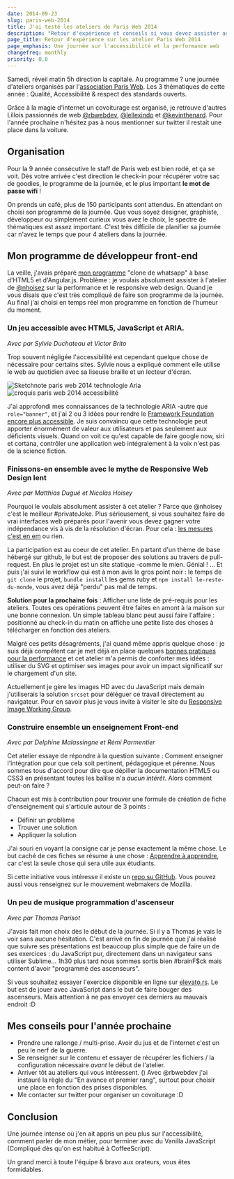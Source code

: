 ```yaml
---
date: 2014-09-23
slug: paris-web-2014
title: J'ai testé les ateliers de Paris Web 2014
description: "Retour d'expérience et conseils si vous devez assister aux ateliers Paris Web."
page_title: Retour d'expérience sur les atelier Paris Web 2014
page_emphasis: Une journée sur l'accessibilité et la performance web
changefreq: monthly
priority: 0.8
---
```



Samedi, réveil matin 5h direction la capitale. Au programme ? une journée d'ateliers organisés par l'[association Paris Web](http://www.paris-web.fr/). Les 3 thématiques de cette année : Qualité, Accessibilité & respect des standards ouverts.

Grâce à la magie d'internet un covoiturage est organisé, je retrouve d'autres Lillois passionnés de web [@rbwebdev](https://twitter.com/rbwebdev), [@lellexindo](https://twitter.com/) et [@kevinthenard](https://twitter.com/kevinthenard).
Pour l'année prochaine n'hésitez pas à nous mentionner sur twitter il restait une place dans la voiture.


## Organisation

Pour la 9 année consécutive le staff de Paris web est bien rodé, et ça se voit. Dès votre arrivée c'est direction le check-in pour récupérer votre sac de goodies, le programme de la journée, et le plus important __le mot de passe wifi__ !

On prends un café, plus de 150 participants sont attendus. En attendant on choisi son programme de la journée. Que vous soyez designer, graphiste, développeur ou simplement curieux vous avez le choix, le spectre de thématiques est assez important. C'est très difficile de planifier sa journée car n'avez le temps que pour 4 ateliers dans la journée.

## Mon programme de développeur front-end

La veille, j'avais préparé [mon programme](http://www.paris-web.fr/2014/ateliers/) "clone de whatsapp" à base d'HTML5 et d'Angular.js. Problème : je voulais absolument assister à l'atelier de [@nhoisez](https://twitter.com/nhoisez) sur la performance et le responsive web design. Quand je vous disais que c'est très compliqué de faire son programme de la journée. Au final j'ai choisi en temps réel mon programme en fonction de l'humeur du moment.

### Un jeu accessible avec HTML5, JavaScript et ARIA.

_Avec par Sylvie Duchateau et Victor Brito_

Trop souvent négligée l'accessibilité est cependant quelque chose de nécessaire pour certains sites. Sylvie nous a expliqué comment elle utilise le web au quotidien avec sa liseuse braille et un lecteur d'écran.

![Sketchnote paris web 2014 technologie Aria](https://farm4.staticflickr.com/3945/14965862323_598fbdf83a_b.jpg)
![croquis paris web 2014 accessibilité](https://farm6.staticflickr.com/5606/15398874849_b58aa31501_b.jpg)

J'ai approfondi mes connaissances de la technologie ARIA -autre que `role="banner"`, et j'ai 2 ou 3 idées pour rendre le [Framework Foundation encore plus accessible](). Je suis convaincu que cette technologie peut apporter énormément de valeur aux utilisateurs et pas seulement aux déficients visuels. Quand on voit ce qu'est capable de faire google now, siri et cortana, contrôler une application web intégralement à la voix n'est pas de la science fiction.

### Finissons-en ensemble avec le mythe de Responsive Web Design lent

_Avec par Matthias Dugué et Nicolas Hoisey_

Pourquoi le voulais absolument assister à cet atelier ? Parce que @nhoisey c'est le meilleur #privateJoke. Plus sérieusement, si vous souhaitez faire de vrai interfaces web préparés pour l'avenir vous devez gagner votre indépendance vis à vis de la résolution d'écran. Pour cela : [les mesures c'est en em]() ou rien.

La participation est au coeur de cet atelier. En partant d'un thème de base hébergé sur github, le but est de proposer des solutions au travers de pull-request. En plus le projet est un site statique -comme le mien. Génial ! ... Et puis j'ai suivi le workflow qui est à mon avis le gros point noir : le temps de `git clone` le projet, `bundle install` les gems ruby et `npm install le-reste-du-monde`, vous avez déjà "perdu" pas mal de temps.

__Solution pour la prochaine fois__ : Afficher une liste de pré-requis pour les ateliers. Toutes ces opérations peuvent être faites en amont à la maison sur une bonne connexion. Un simple tableau blanc peut aussi faire l'affaire : positionné au check-in du matin on affiche une petite liste des choses à télécharger en fonction des ateliers.

Malgré ces petits désagréments, j'ai quand même appris quelque chose : je suis déjà compétent car je met déjà en place quelques [bonnes pratiques pour la performance]() et cet atelier m'a permis de conforter mes idées : utiliser du SVG et optimiser ses images pour avoir un impact significatif sur le chargement d'un site.

Actuellement je gère les images HD avec du JavaScript mais demain j'utiliserais la solution `srcset` pour déléguer ce travail directement au navigateur. Pour en savoir plus je vous invite à visiter le site du [Responsive Image Working Group]().

### Construire ensemble un enseignement Front-end

_Avec par Delphine Malassingne et Rémi Parmentier_

Cet atelier essaye de répondre à la question suivante : Comment enseigner l'intégration pour que cela soit pertinent, pédagogique et pérenne. Nous sommes tous d'accord pour dire que dépiller la documentation HTML5 ou CSS3 en présentant toutes les balilse n'a _aucun intérêt_. Alors comment peut-on faire ?

Chacun est mis à contribution pour trouver une formule de création de fiche d'enseignement qui s'articule autour de 3 points :

- Définir un problème
- Trouver une solution
- Appliquer la solution

J'ai souri en voyant la consigne car je pense exactement la même chose. Le but caché de ces fiches se résume à une chose : [Apprendre à apprendre](http://davidl.fr/cv.html), car c'est la seule chose qui sera utile aux étudiants.

Si cette initiative vous intéresse il existe un [repo su GitHub](). Vous pouvez aussi vous renseignez sur le mouvement webmakers de Mozilla.

### Un peu de musique programmation d'ascenseur

_Avec par Thomas Parisot_

J'avais fait mon choix dès le début de la journée. Si il y a Thomas je vais le voir sans aucune hésitation. C'est arrivé en fin de journée que j'ai réalisé que suivre ses présentations est beaucoup plus simple que de faire un de ses exercices : du JavaScript pur, directement dans un navigateur sans utiliser Sublime... 1h30 plus tard nous sommes sortis bien #brainF$ck mais content d'avoir "programmé des ascenseurs".

Si vous souhaitez essayer l'exercice disponible en ligne sur [elevato.rs](http://elevato.rs). Le but est de jouer avec JavaScript dans le but de faire bouger des ascenseurs. Mais attention à ne pas envoyer ces derniers au mauvais endroit :D

## Mes conseils pour l'année prochaine

- Prendre une rallonge / multi-prise. Avoir du jus et de l'internet c'est un peu le nerf de la guerre.
- Se renseigner sur le contenu et essayer de récupérer les fichiers / la configuration nécessaire _avant_ le début de l'atelier.
- Arriver tôt au ateliers qui vous intéressent. () Avec @rbwebdev j'ai instauré la règle du "En avance et premier rang", surtout pour choisir une place en fonction des prises disponibles.
- Me contacter sur twitter pour organiser un covoiturage :D

## Conclusion

Une journée intense où j'en ait appris un peu plus sur l'accessibilité, comment parler de mon métier, pour terminer avec du Vanilla JavaScript (Compliqué dès qu'on est habitué à CoffeeScript).

Un grand merci à toute l'équipe & bravo aux orateurs, vous êtes formidables.
